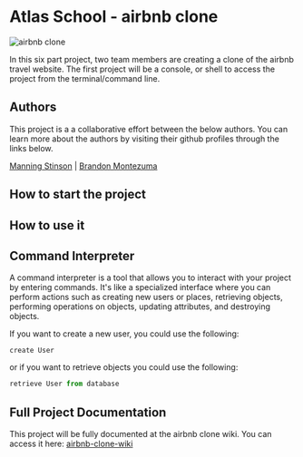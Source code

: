 # Atlas School - airbnb clone

![airbnb clone](https://github.com/manningstinson/atlas-AirBnB_clone/assets/104523090/2293c7ad-a821-417a-8acb-dc2c6961d06b)

In this six part project, two team members are creating a clone of the airbnb travel website. The first project will be a console, or shell to access the project from the terminal/command line.

## Authors

This project is a a collaborative effort between the below authors. You can learn more about the authors by visiting their github profiles through the links below.

[Manning Stinson](https://github.com/manningstinson) |
[Brandon Montezuma](https://github.com/bmontezuma)

## How to start the project

## How to use it

## Command Interpreter

A command interpreter is a tool that allows you to interact with your project by entering commands. It's like a specialized interface where you can perform actions such as creating new users or places, retrieving objects, performing operations on objects, updating attributes, and destroying objects.

If you want to create a new user, you could use the following:

```pythoh
create User
```

or if you want to retrieve objects you could use the following:

```python
retrieve User from database
```

## Full Project Documentation

This project will be fully documented at the airbnb clone wiki. You can access it here:
[airbnb-clone-wiki](https://github.com/manningstinson/atlas-AirBnB_clone/wiki/Home-%7C-airbnb-clone)

